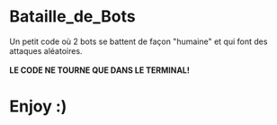# Bataille_de_Bots
Un petit code où 2 bots se battent de façon "humaine" et qui font des attaques aléatoires. 
<br><br>
**LE CODE NE TOURNE QUE DANS LE TERMINAL!** 
# Enjoy :)
